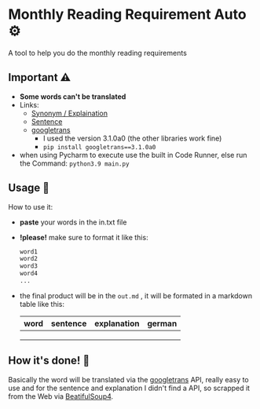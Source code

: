 # Monthly Reading Requirement Auto ⚙️

 A tool to help you do the monthly reading requirements



## Important ⚠️

+ **Some words can't be translated**
+ Links:
  + [Synonym / Explaination](thesaurus.yourdictionary.com/)
  + [Sentence](https://sentence.yourdictionary.com/)
  + [googletrans](https://pypi.org/project/googletrans/)
    + I used the version 3.1.0a0 (the other libraries work fine)
    + `pip install googletrans==3.1.0a0`
+ when using Pycharm to execute use the built in Code Runner, else run the Command:
 `python3.9 main.py`


## Usage 📝

How to use it:

+ **paste** your words in the in.txt file

+ **!please!** make sure to format it like this:

  ```txt 
  word1
  word2
  word3
  word4
  ...
  ```

+ the final product will be in the `out.md` , it will be formated in a markdown table like this:

  | word | sentence | explanation | german |
  | ---- | -------- | ----------- | ------ |
  |      |          |             |        |
  |      |          |             |        |
  |      |          |             |        |



## How it's done! 💽

Basically the word will be translated via the [googletrans](https://pypi.org/project/googletrans/) API, really easy to use and for the sentence and explanation I didn't find a API, so scrapped it from the Web via [BeatifulSoup4](https://pypi.org/project/beautifulsoup4/). 
